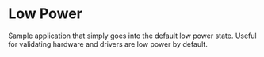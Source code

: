 # Low Power

Sample application that simply goes into the default low power state.
Useful for validating hardware and drivers are low power by default.
